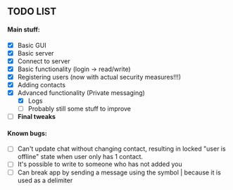 ## TODO LIST

#### Main stuff:
- [X] Basic GUI
- [X] Basic server
- [X] Connect to server
- [X] Basic functionality (login -> read/write)
- [X] Registering users (now with actual security measures!!!)
- [X] Adding contacts
- [X] Advanced functionality (Private messaging)
    - [X] Logs
    - [ ] Probably still some stuff to improve
- [ ] **Final tweaks**

#### Known bugs:
- [ ] Can't update chat without changing contact, resulting in locked "user is offline" state when user only has 1 contact.
- [ ] It's possible to write to someone who has not added you
- [ ] Can break app by sending a message using the symbol | because it is used as a delimiter 
